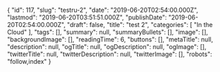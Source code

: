 {
    "id": 117,
    "slug": "testru-2",
    "date": "2019-06-20T02:54:00.000Z",
    "lastmod": "2019-06-20T03:51:51.000Z",
    "publishDate": "2019-06-20T02:54:00.000Z",
    "draft": false,
    "title": "test 2",
    "categories": [
        "In the Cloud"
    ],
    "tags": [],
    "summary": null,
    "summaryBullets": [],
    "image": [],
    "backgroundImage": [],
    "readingTime": 6,
    "buttons": [],
    "metaTitle": null,
    "description": null,
    "ogTitle": null,
    "ogDescription": null,
    "ogImage": [],
    "twitterTitle": null,
    "twitterDescription": null,
    "twitterImage": [],
    "robots": "follow,index"
}
